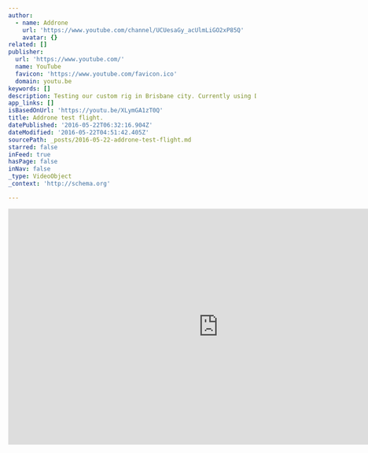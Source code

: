```yaml
---
author:
  - name: Addrone
    url: 'https://www.youtube.com/channel/UCUesaGy_acUlmLiGO2xP85Q'
    avatar: {}
related: []
publisher:
  url: 'https://www.youtube.com/'
  name: YouTube
  favicon: 'https://www.youtube.com/favicon.ico'
  domain: youtu.be
keywords: []
description: Testing our custom rig in Brisbane city. Currently using DJI S900.
app_links: []
isBasedOnUrl: 'https://youtu.be/XLymGA1zT0Q'
title: Addrone test flight.
datePublished: '2016-05-22T06:32:16.904Z'
dateModified: '2016-05-22T04:51:42.405Z'
sourcePath: _posts/2016-05-22-addrone-test-flight.md
starred: false
inFeed: true
hasPage: false
inNav: false
_type: VideoObject
_context: 'http://schema.org'

---
```

<iframe src="https://cdn.embedly.com/widgets/media.html?src=https%3A%2F%2Fwww.youtube.com%2Fembed%2FXLymGA1zT0Q%3Ffeature%3Doembed&amp;url=http%3A%2F%2Fwww.youtube.com%2Fwatch%3Fv%3DXLymGA1zT0Q&amp;image=https%3A%2F%2Fi.ytimg.com%2Fvi%2FXLymGA1zT0Q%2Fhqdefault.jpg&amp;key=b7d04c9b404c499eba89ee7072e1c4f7&amp;type=text%2Fhtml&amp;schema=youtube" width="854" height="480" scrolling="no" frameborder="0" allowfullscreen="" style=""></iframe>